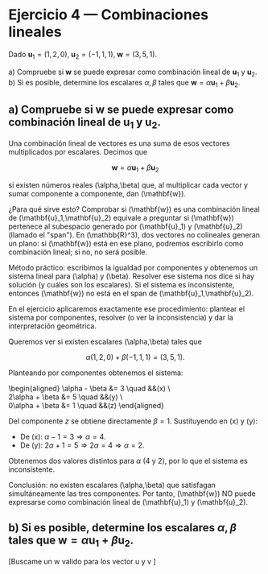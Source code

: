 # Ejercicio 4 — Combinaciones lineales

Dado $\mathbf{u}_1=(1,2,0),\;\mathbf{u}_2=(-1,1,1),\;\mathbf{w}=(3,5,1).$

a) Compruebe si $\mathbf{w}$ se puede expresar como combinación lineal de $\mathbf{u}_1$ y $\mathbf{u}_2$.  
b) Si es posible, determine los escalares $\alpha,\beta$ tales que $\mathbf{w}=\alpha\mathbf{u}_1+\beta\mathbf{u}_2$.

## a) Compruebe si $\mathbf{w}$ se puede expresar como combinación lineal de $\mathbf{u}_1$ y $\mathbf{u}_2$. 

Una combinación lineal de vectores es una suma de esos vectores multiplicados por escalares. Decimos que

$$
\mathbf{w}=\alpha\mathbf{u}_1+\beta\mathbf{u}_2
$$

si existen números reales \(\alpha,\beta\) que, al multiplicar cada vector y sumar componente a componente, dan \(\mathbf{w}\).

¿Para qué sirve esto? Comprobar si \(\mathbf{w}\) es una combinación lineal de \(\mathbf{u}\_1,\mathbf{u}\_2\) equivale a preguntar si \(\mathbf{w}\) pertenece al subespacio generado por \(\mathbf{u}\_1\) y \(\mathbf{u}\_2\) (llamado el "span"). En \(\mathbb{R}^3\), dos vectores no colineales generan un plano: si \(\mathbf{w}\) está en ese plano, podremos escribirlo como combinación lineal; si no, no será posible.

Método práctico: escribimos la igualdad por componentes y obtenemos un sistema lineal para \(\alpha\) y \(\beta\). Resolver ese sistema nos dice si hay solución (y cuáles son los escalares). Si el sistema es inconsistente, entonces \(\mathbf{w}\) no está en el span de \(\mathbf{u}\_1,\mathbf{u}\_2\).

En el ejercicio aplicaremos exactamente ese procedimiento: plantear el sistema por componentes, resolver (o ver la inconsistencia) y dar la interpretación geométrica.

Queremos ver si existen escalares \(\alpha,\beta\) tales que

$$
\alpha(1,2,0)+\beta(-1,1,1) = (3,5,1).
$$

Planteando por componentes obtenemos el sistema:

\\begin{aligned}
\\alpha - \\beta &= 3 \\quad &&(x) \\\
2\\alpha + \\beta &= 5 \\quad &&(y) \\\
0\\alpha + \\beta &= 1 \\quad &&(z)
\\end{aligned}

Del componente $z$ se obtiene directamente $\beta=1$.
Sustituyendo en (x) y (y):

- De (x): $\alpha - 1 = 3 \Rightarrow \alpha = 4$.
- De (y): $2\alpha + 1 = 5 \Rightarrow 2\alpha = 4 \Rightarrow \alpha = 2$.

Obtenemos dos valores distintos para $\alpha$ (4 y 2), por lo que el sistema es inconsistente.

Conclusión: no existen escalares \(\alpha,\beta\) que satisfagan simultáneamente las tres componentes. Por tanto, \(\mathbf{w}\) NO puede expresarse como combinación lineal de \(\mathbf{u}\_1\) y \(\mathbf{u}\_2\).

## b) Si es posible, determine los escalares $\alpha,\beta$ tales que $\mathbf{w}=\alpha\mathbf{u}_1+\beta\mathbf{u}_2$.

[Buscame un w valido para los vector u y v ]
